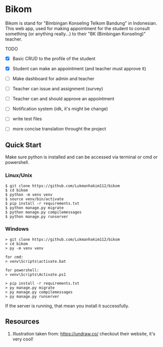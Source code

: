 # Bikom

Bikom is stand for "Bimbingan Konseling Telkom Bandung" in Indonesian. This web app, used for making appointment for the student
to consult something (or anything really...) to their "BK (Bimbingan Konseling)" teacher. 

TODO
- [x] Basic CRUD to the profile of the student
- [x] Student can make an appointment (and teacher must approve it)
- [ ] Make dashboard for admin and teacher
- [ ] Teacher can issue and assignment (survey)
- [ ] Teacher can and should approve an appointment
- [ ] Notification system (idk, it's might be change)

- [ ] write test files
- [ ] more concise translation throught the project

## Quick Start

Make sure python is installed and can be accessed via terminal or cmd or powershell.

### Linux/Unix
```console
$ git clone https://github.com/Lukmanhakim112/bikom
$ cd bikom
$ python -m venv venv
$ source venv/bin/activate
$ pip install -r requirements.txt
$ python manage.py migrate
$ python manage.py compilemessages
$ python manage.py runserver
```

### Windows
```console
> git clone https://github.com/Lukmanhakim112/bikom
> cd bikom
> py -m venv venv

for cmd:
> venv\Scripts\activate.bat

for powershell:
> venv\Scripts\Activate.ps1

> pip install -r requirements.txt
> py manage.py migrate
> py manage.py compilemessages
> py manage.py runserver
```
If the server is running, that mean you install it successfully.

## Resources

1. Illustration taken from: https://undraw.co/ checkout their website, it's very cool!
